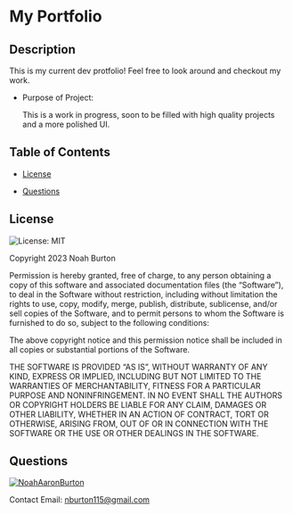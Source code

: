 
  # My Portfolio
  
  
  ## Description
  This is my current dev protfolio! Feel free to look around and checkout my work.



  
  - Purpose of Project:

    This is a work in progress, soon to be filled with high quality projects and a more polished UI.
  
  ## Table of Contents

 
  - [License](#license) 
   
  - [Questions](#questions)  
    
## License

  ![License: MIT](https://img.shields.io/badge/License-MIT-yellow.svg)
   
  Copyright 2023   Noah Burton

  Permission is hereby granted, free of charge, to any person obtaining a copy of this software and associated documentation files (the “Software”), to deal in the Software without restriction, including without limitation the rights to use, copy, modify, merge, publish, distribute, sublicense, and/or sell copies of the Software, and to permit persons to whom the Software is furnished to do so, subject to the following conditions:

  The above copyright notice and this permission notice shall be included in all copies or substantial portions of the Software.

  THE SOFTWARE IS PROVIDED “AS IS”, WITHOUT WARRANTY OF ANY KIND, EXPRESS OR IMPLIED, INCLUDING BUT NOT LIMITED TO THE WARRANTIES OF MERCHANTABILITY, FITNESS FOR A PARTICULAR PURPOSE AND NONINFRINGEMENT. IN NO EVENT SHALL THE AUTHORS OR COPYRIGHT HOLDERS BE LIABLE FOR ANY CLAIM, DAMAGES OR OTHER LIABILITY, WHETHER IN AN ACTION OF CONTRACT, TORT OR OTHERWISE, ARISING FROM, OUT OF OR IN CONNECTION WITH THE SOFTWARE OR THE USE OR OTHER DEALINGS IN THE SOFTWARE.

    
  ## Questions

  
  

  [![NoahAaronBurton](https://img.shields.io/badge/NoahAaronBurton-GitHub-purple.svg)](https://github.com/NoahAaronBurton)


  Contact Email: nburton115@gmail.com
    